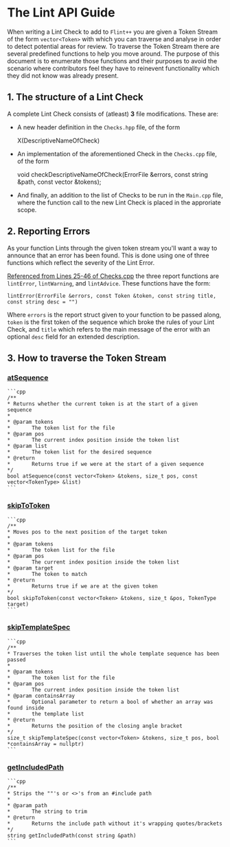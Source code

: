 The Lint API Guide
==================

When writing a Lint Check to add to `Flint++` you are given a Token Stream of the form `vector<Token>` with which you can traverse and analyse in order to detect potential areas for review. To traverse the Token Stream there are several predefined functions to help you move around. The purpose of this document is to enumerate those functions and their purposes to avoid the scenario where contributors feel they have to reinevent functionality which they did not know was already present.

## 1. The structure of a Lint Check

A complete Lint Check consists of (atleast) **3** file modifications. These are:

* A new header definition in the `Checks.hpp` file, of the form

	X(DescriptiveNameOfCheck)

* An implementation of the aforementioned Check in the `Checks.cpp` file, of the form

	void checkDescriptiveNameOfCheck(ErrorFile &errors, const string &path, const vector<Token> &tokens);

* And finally, an addition to the list of Checks to be run in the `Main.cpp` file, where the function call to the new Lint Check is placed in the approriate scope.

## 2. Reporting Errors

As your function Lints through the given token stream you'll want a way to announce that an error has been found. This is done using one of three functions which reflect the severity of the Lint Error.

[Referenced from Lines 25-46 of Checks.cpp](https://github.com/L2Program/FlintPlusPlus/blob/master/flint/Checks.cpp#L25-L46) the three report functions are `lintError`, `lintWarning`, and `lintAdvice`. These functions have the form:

	lintError(ErrorFile &errors, const Token &token, const string title, const string desc = "")

Where `errors` is the report struct given to your function to be passed along, `token` is the first token of the sequence which broke the rules of your Lint Check, and `title` which refers to the main message of the error with an optional `desc` field for an extended description. 

## 3. How to traverse the Token Stream

### [atSequence](https://github.com/L2Program/FlintPlusPlus/blob/master/flint/Checks.cpp#L48-L72)
	
	```cpp
	/**
	* Returns whether the current token is at the start of a given sequence
	*
	* @param tokens
	*		The token list for the file
	* @param pos
	*		The current index position inside the token list
	* @param list
	*		The token list for the desired sequence
	* @return
	*		Returns true if we were at the start of a given sequence
	*/
	bool atSequence(const vector<Token> &tokens, size_t pos, const vector<TokenType> &list)
	```

### [skipToToken](https://github.com/L2Program/FlintPlusPlus/blob/master/flint/Checks.cpp#L74-L89)

	```cpp
	/**
	* Moves pos to the next position of the target token
	*
	* @param tokens
	*		The token list for the file
	* @param pos
	*		The current index position inside the token list
	* @param target
	*		The token to match
	* @return
	*		Returns true if we are at the given token
	*/
	bool skipToToken(const vector<Token> &tokens, size_t &pos, TokenType target)
	```

### [skipTemplateSpec](https://github.com/L2Program/FlintPlusPlus/blob/master/flint/Checks.cpp#L103-L168)
	
	```cpp
	/**
	* Traverses the token list until the whole template sequence has been passed
	*
	* @param tokens
	*		The token list for the file
	* @param pos
	*		The current index position inside the token list
	* @param containsArray
	*		Optional parameter to return a bool of whether an array was found inside
	*		the template list
	* @return
	*		Returns the position of the closing angle bracket
	*/
	size_t skipTemplateSpec(const vector<Token> &tokens, size_t pos, bool *containsArray = nullptr)
	```

### [getIncludedPath](https://github.com/L2Program/FlintPlusPlus/blob/master/flint/Checks.cpp#L91-L101)

	```cpp
	/**
	* Strips the ""'s or <>'s from an #include path
	*
	* @param path
	*		The string to trim
	* @return
	*		Returns the include path without it's wrapping quotes/brackets
	*/
	string getIncludedPath(const string &path)
	```